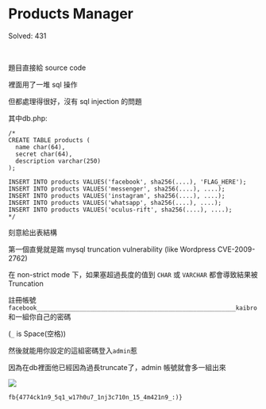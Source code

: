 # Products Manager

Solved: 431

<br>

題目直接給 source code

裡面用了一堆 sql 操作

但都處理得很好，沒有 sql injection 的問題

其中db.php:

```
/*
CREATE TABLE products (
  name char(64),
  secret char(64),
  description varchar(250)
);

INSERT INTO products VALUES('facebook', sha256(....), 'FLAG_HERE');
INSERT INTO products VALUES('messenger', sha256(....), ....);
INSERT INTO products VALUES('instagram', sha256(....), ....);
INSERT INTO products VALUES('whatsapp', sha256(....), ....);
INSERT INTO products VALUES('oculus-rift', sha256(....), ....);
*/
```

刻意給出表結構

第一個直覺就是踹 mysql truncation vulnerability (like Wordpress CVE-2009-2762)

在 non-strict mode 下，如果塞超過長度的值到 `CHAR` 或 `VARCHAR` 都會導致結果被 Truncation

註冊帳號`facebook________________________________________________________kaibro` 和一組你自己的密碼

(`_` is Space(空格))

然後就能用你設定的這組密碼登入`admin`惹

因為在db裡面他已經因為過長truncate了，admin 帳號就會多一組出來

![](https://github.com/w181496/CTF/blob/master/fbctf2019/ProductsManager/pm.png)

`fb{4774ck1n9_5q1_w17h0u7_1nj3c710n_15_4m421n9_:)}`
